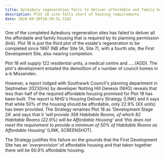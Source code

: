 ```yaml
---
title: Aylesbury regeneration fails to deliver affordable and family housing
description: Plot 18 site falls short of housing requirements
date: 2024-09-20T10:39:31.724Z
---
```

One of the completed Aylesbury regeneration sites has failed to deliver all the affordable and family housing that is required by its planning permission (link).  Plot 18 is just the third plot of the estate's regeneration to be completed since 1997 (NB after Site 1A, Site 7), with a fourth site, the First Development Site, also nearing completion.

Plot 18 will supply 122 residential units, a medical centre and .....(ADD).  The plot's development entailed the demolition of x number of council homes in a-b Missenden.

However, a report lodged with Southwark Council's planning department in Septmeber 2023(link) by developer Notting Hill Genesis (NHG) reveals that less than half of the required affordable housing promised for Plot 18 has been built.  The report is NHG's Housing Delivery Strategy (LINK) and it says that while 50% of the housing should be affordable, only 22.9% (XX units) has been provided.  The Strategy renames Plot 18 as 'Development Stage 2A' and says that it *'will provide 358 Habitable Rooms, of which 82 Habitable Rooms (22.9%) will be Affordable Housing'* and *'this does not meet the requirement to provide a minimum of  50% of Habitable Rooms as Affordable Housing'* (LINK, SCREENSHOT).  

The Strategy justifies this failure on the grounds that the First Development Site has an *'overprovision'* of affordable housing and that taken together there will be 60.9% affordable housing.